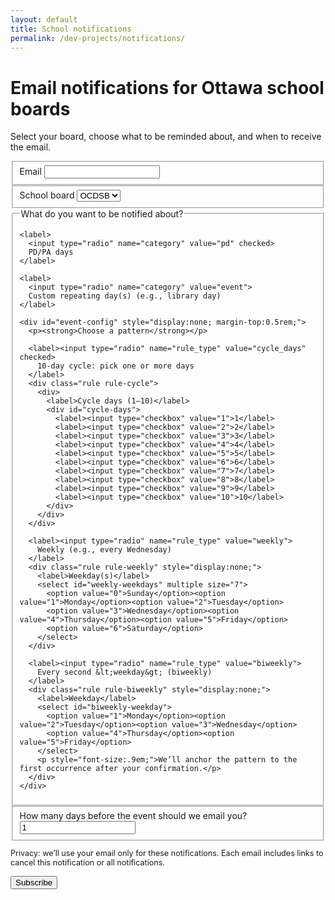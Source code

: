 ```yaml
---
layout: default
title: School notifications
permalink: /dev-projects/notifications/
---
```


<h1>Email notifications for Ottawa school boards</h1>
<p>Select your board, choose what to be reminded about, and when to receive the email.</p>

<form id="notify-form">
  <fieldset>
    <label>Email
      <input type="email" name="email" required>
    </label>
  </fieldset>

  <fieldset>
    <label>School board
      <select name="board" required>
        <option value="ocdsb">OCDSB</option>
        <option value="ocsb">OCSB</option>
        <option value="cepeo">CEPEO</option>
        <option value="cecce">CECCE</option>
      </select>
    </label>
  </fieldset>

  <fieldset>
    <legend>What do you want to be notified about?</legend>

    <label>
      <input type="radio" name="category" value="pd" checked>
      PD/PA days
    </label>

    <label>
      <input type="radio" name="category" value="event">
      Custom repeating day(s) (e.g., library day)
    </label>

    <div id="event-config" style="display:none; margin-top:0.5rem;">
      <p><strong>Choose a pattern</strong></p>

      <label><input type="radio" name="rule_type" value="cycle_days" checked>
        10-day cycle: pick one or more days
      </label>
      <div class="rule rule-cycle">
        <div>
          <label>Cycle days (1–10)</label>
          <div id="cycle-days">
            <label><input type="checkbox" value="1">1</label>
            <label><input type="checkbox" value="2">2</label>
            <label><input type="checkbox" value="3">3</label>
            <label><input type="checkbox" value="4">4</label>
            <label><input type="checkbox" value="5">5</label>
            <label><input type="checkbox" value="6">6</label>
            <label><input type="checkbox" value="7">7</label>
            <label><input type="checkbox" value="8">8</label>
            <label><input type="checkbox" value="9">9</label>
            <label><input type="checkbox" value="10">10</label>
          </div>
        </div>
      </div>

      <label><input type="radio" name="rule_type" value="weekly">
        Weekly (e.g., every Wednesday)
      </label>
      <div class="rule rule-weekly" style="display:none;">
        <label>Weekday(s)</label>
        <select id="weekly-weekdays" multiple size="7">
          <option value="0">Sunday</option><option value="1">Monday</option><option value="2">Tuesday</option>
          <option value="3">Wednesday</option><option value="4">Thursday</option><option value="5">Friday</option>
          <option value="6">Saturday</option>
        </select>
      </div>

      <label><input type="radio" name="rule_type" value="biweekly">
        Every second &lt;weekday&gt; (biweekly)
      </label>
      <div class="rule rule-biweekly" style="display:none;">
        <label>Weekday</label>
        <select id="biweekly-weekday">
          <option value="1">Monday</option><option value="2">Tuesday</option><option value="3">Wednesday</option>
          <option value="4">Thursday</option><option value="5">Friday</option>
        </select>
        <p style="font-size:.9em;">We’ll anchor the pattern to the first occurrence after your confirmation.</p>
      </div>
    </div>
  </fieldset>

  <fieldset>
    <label>How many days before the event should we email you?
      <input type="number" name="advance_days" min="0" step="1" value="1" required>
    </label>
  </fieldset>

  <p style="font-size:.9em;">
    Privacy: we’ll use your email only for these notifications. Each email includes links to cancel this notification or all notifications.
  </p>

  <button type="submit">Subscribe</button>
  <span id="status" aria-live="polite" style="margin-left:.5rem;"></span>
</form>

<script>
const eventConfig = document.getElementById('event-config');
const statusEl = document.getElementById('status');

function showRule(which) {
  document.querySelectorAll('.rule').forEach(el => el.style.display = 'none');
  const map = { cycle_days: '.rule-cycle', weekly: '.rule-weekly', biweekly: '.rule-biweekly' };
  document.querySelector(map[which]).style.display = '';
}

document.querySelectorAll('input[name="category"]').forEach(r => {
  r.addEventListener('change', () => {
    eventConfig.style.display = (r.value === 'event' && r.checked) ? '' : 'none';
  });
});
document.querySelectorAll('input[name="rule_type"]').forEach(r => {
  r.addEventListener('change', () => showRule(r.value));
});
showRule('cycle_days');

document.getElementById('notify-form').addEventListener('submit', async (e) => {
  e.preventDefault();
  statusEl.textContent = 'Submitting…';

  const form = e.target;
  const formData = new FormData(form);
  const payload = {
    email: formData.get('email'),
    board: formData.get('board'),
    category: formData.get('category'),
    advance_days: parseInt(formData.get('advance_days'), 10),
    rule_type: null,
    rule_payload: null
  };

  if (payload.category === 'event') {
    const ruleType = form.querySelector('input[name="rule_type"]:checked').value;
    payload.rule_type = ruleType;
    if (ruleType === 'cycle_days') {
      const days = [...document.querySelectorAll('#cycle-days input:checked')].map(x => parseInt(x.value, 10));
      if (days.length === 0) { statusEl.textContent = 'Pick at least one cycle day.'; return; }
      payload.rule_payload = { days };
    } else if (ruleType === 'weekly') {
      const days = [...document.getElementById('weekly-weekdays').selectedOptions].map(o => parseInt(o.value, 10));
      if (days.length === 0) { statusEl.textContent = 'Pick at least one weekday.'; return; }
      payload.rule_payload = { weekdays: days };
    } else if (ruleType === 'biweekly') {
      const d = parseInt(document.getElementById('biweekly-weekday').value, 10);
      payload.rule_payload = { weekday: d, intervalWeeks: 2 };
    }
  }

  try {
    const res = await fetch('/.netlify/functions/subscribe', {
      method: 'POST',
      headers: { 'Content-Type':'application/json' },
      body: JSON.stringify(payload)
    });
    const data = await res.json();
    if (!res.ok) throw new Error(data.error || 'Error');
    statusEl.textContent = 'Please check your email to confirm.';
    form.reset();
    eventConfig.style.display = 'none';
  } catch (err) {
    statusEl.textContent = 'Something went wrong. Please try again.';
    console.error(err);
  }
});
</script>
